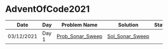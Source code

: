 # AdventOfCode2021

| Date | Day | Problem Name | Solution | Status |
| --- | --- | --- | --- | --- |
| 03/12/2021 | Day 1 | [Prob_Sonar_Sweep](https://adventofcode.com/2021/day/1) | [Sol_Sonar_Sweep](Day1/1_Sonar_Sweep.py)  |  |